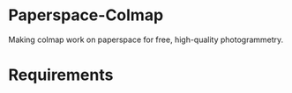 # Paperspace-Colmap
Making colmap work on paperspace for free, high-quality photogrammetry.

# Requirements